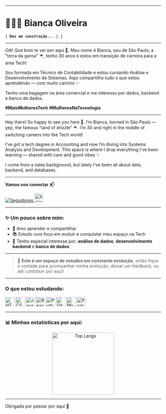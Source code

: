 
---
# 👩🏻‍💻 Bianca Oliveira

**`| Dev em construção... 🌱 |`**

---
Oiê! Que bom te ver por aqui 💜. Meu nome é Bianca, sou de São Paulo, a "terra da garoa" ☔, tenho 30 anos e estou em transição de carreira para a área Tech!

Sou formada em Técnico de Contabilidade e estou cursando Análise e Desenvolvimento de Sistemas.
Aqui compartilho tudo o que estou aprendendo — com muito carinho ✨

Tenho uma bagagem na área comercial e me interesso por dados, backend e banco de dados.

**\#MaisMulheresTech** **\#MulheresNaTecnologia**

---
Hey there! So happy to see you here 💜. 
I’m Bianca, borned in São Paulo — yep, the famous “land of drizzle” ☔. I’m 30 and right in the middle of switching careers into the Tech world!

I’ve got a tech degree in Accounting and now I’m diving into Systems Analysis and Development.
This space is where I drop everything I’ve been learning — shared with care and good vibes ✨

I come from a sales background, but lately I’ve been all about data, backend, and databases.

---

**Vamos nos conectar** 📬
<p align="left">
    <a href="https://github.com/bia-kono?tab=followers">
        <img 
            alt="Seguidores" 
            title="Me siga no GitHub 💻" 
            src="https://custom-icon-badges.demolab.com/github/followers/bia-kono?color=FF69B4&labelColor=FFB6C1&style=for-the-badge&logo=github&label=Seguidores&logoColor=white"
        />
    </a>
    <a href="https://www.linkedin.com/in/bianca-d-oliveira/">
        <img 
            src="https://img.shields.io/static/v1?message=LinkedIn&logo=linkedin&label=&color=0077B5&logoColor=white&labelColor=&style=for-the-badge" height="28" alt="linkedin logo" 
        />
    </a>
</p>

---

### ✨ Um pouco sobre mim:

- 🌈 Amo aprender e compartilhar
- 📚 Estudo com foco em evoluir e conquistar meu espaço na Tech
- 🚀  Tenho especial interesse por: **análise de dados**, **desenvolvimento backend** e **banco de dados**

---
>🤝 **Este é um espaço de estudos em constante evolução**, então fique à vontade para acompanhar minha evolução, deixar um feedback, ou até contribuir por aqui!

---

### O que estou estudando:

<img align="left" alt="HTML" title="HTML" width="30px" src="https://cdn.jsdelivr.net/gh/devicons/devicon@latest/icons/html5/html5-original.svg" />
<img align="left" alt="CSS" title="CSS" width="30px" src="https://cdn.jsdelivr.net/gh/devicons/devicon@latest/icons/css3/css3-original.svg" />
<img align="left" alt="Java" title="Java" width="30px" src="https://cdn.jsdelivr.net/gh/devicons/devicon/icons/java/java-original.svg" />
<img align="left" alt="React" title="React" width="30px" src="https://cdn.jsdelivr.net/gh/devicons/devicon@latest/icons/react/react-original.svg" />
<img align="left" alt="Python" title="Python" width="30px" src="https://cdn.jsdelivr.net/gh/devicons/devicon@latest/icons/python/python-original.svg" />
<img align="left" alt="Git" title="Git" width="30px" src="https://cdn.jsdelivr.net/gh/devicons/devicon@latest/icons/git/git-original.svg" />
<img align="left" alt="MySQL" title="MySQL" width="30px" src="https://cdn.jsdelivr.net/gh/devicons/devicon/icons/mysql/mysql-original.svg" />
<img align="left" alt="PostGreSQL" title="PostGreSQL" width="30px" src="https://cdn.jsdelivr.net/gh/devicons/devicon/icons/postgresql/postgresql-original.svg" />

<br/>
<br/>

---

### 📊 Minhas estatísticas por aqui:

<p align="center">
  <img 
    alt="Top Langs" 
    height="200" 
    src="https://github-readme-stats.vercel.app/api/top-langs/?username=bia-kono&layout=compact&theme=rose_pine&title_color=ffbde6&text_color=e0def4&bg_color=191724&custom_title=Linguagens+mais+usadas" 
  />
</p>

---
Obrigada por passar por aqui 🌱

